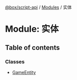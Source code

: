 [@box/script-api](../README.md) / [Modules](../modules.md) / 实体

# Module: 实体

## Table of contents

### Classes

- [GameEntity](../classes/-2.GameEntity.md)
